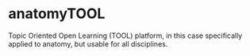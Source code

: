 # anatomyTOOL
Topic Oriented Open Learning (TOOL) platform, in this case specifically applied to anatomy, but usable for all disciplines.
